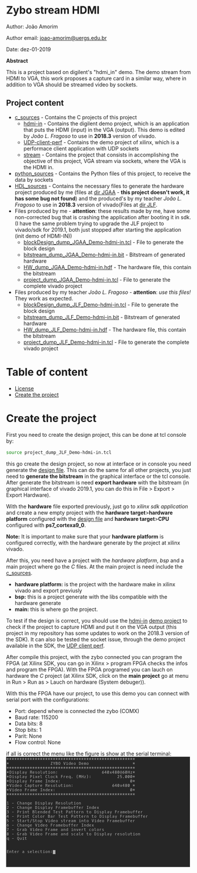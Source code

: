 # Zybo stream HDMI

Author: João Amorim

Author email: joao-amorim@uergs.edu.br

Date: dez-01-2019

**Abstract**

This is a project based on digilent's "hdmi_in" demo. The demo stream from HDMI to VGA, this work proposes a capture card in a similar way, where in addition to VGA should be streamed video by sockets.

## Project content

* [c_sources](./c_sources/) - Contains the C projects of this project
  * [hdmi-in](./c_sources/hdmi-in/) - Contains the digilent demo project, which is an application that puts the HDMI (input) in the VGA (output). This demo is edited by *João L. Fragoso* to use in **2018.3** version of vivado.
  * [UDP-client-perf](./c_sources/UDP-client-perf/) - Contains the demo project of xilinx, which is a performace client application with UDP sockets
  * [stream](./c_sources/stream/) - Contains the project that consists in accomplishing the objective of this project, VGA stream via sockets, where the VGA is the HDMI in.
* [python_sources](./python_sources/) - Contains the Python files of this project, to receive the data by sockets
* [HDL_sources](./HDL_sources/) - Contains the necessary files to generate the hardware project produced by me (files at [dir JGAA](./HDL_sources/JGAA/) - **this project doesn't work, it has some bug not found**) and the produced's by my teacher  *João L. Fragoso* to use in **2018.3** version of vivado(Files at [dir JLF](./HDL_sources/JLF/).
* Files produced by me - **attention**: these results made by me, have some non-corrected bug that is crashing the application after booting it in sdk. (I have the same problem trying to upgrade the JLF project to vivado/sdk for 2019.1, both just stopped after starting the application (init demo of HDMI-IN))
  * [blockDesign_dump_JGAA_Demo-hdmi-in.tcl](./blockDesign_dump_JGAA_Demo-hdmi-in.tcl) - File to generate the block design
  * [bitstream_dump_JGAA_Demo-hdmi-in.bit](./bitstream_dump_JGAA_Demo-hdmi-in.bit) - Bitstream of generated hardware
  * [HW_dump_JGAA_Demo-hdmi-in.hdf](./HW_dump_JGAA_Demo-hdmi-in.hdf) - The hardware file, this contain the bitstream
  * [project_dump_JGAA_Demo-hdmi-in.tcl](./project_dump_JGAA_Demo-hdmi-in.tcl) - File to generate the complete vivado project 
* Files produced by my teacher  *João L. Fragoso* - **attention**: *use this files!* They work as expected.
  * [blockDesign_dump_JLF_Demo-hdmi-in.tcl](./blockDesign_dump_JLF_Demo-hdmi-in.tcl) - File to generate the block design
  * [bitstream_dump_JLF_Demo-hdmi-in.bit](./bitstream_dump_JLF_Demo-hdmi-in.bit) - Bitstream of generated hardware
  * [HW_dump_JLF_Demo-hdmi-in.hdf](./HW_dump_JLF_Demo-hdmi-in.hdf) - The hardware file, this contain the bitstream
  * [project_dump_JLF_Demo-hdmi-in.tcl](./project_dump_JLF_Demo-hdmi-in.tcl) - File to generate the complete vivado project 



# Table of content
* [License](../LICENSE)
* [Create the project](#Create)

# <a name="Create"></a>Create the project

First you need to create the design project, this can be done at tcl console by:

```bash
source project_dump_JLF_Demo-hdmi-in.tcl
```

this go create the design project, so now at interface or in console you need generate the [design file](./HW_dump_JLF_Demo-hdmi-in.hdf). This can do the same for all other projects, you just need to **generate the bitstream** in the graphical interface or the tcl console. After generate the bitstream is need **export hardware** with the bitstream (in graphical interface of vivado 2019.1, you can do this in File > Export > Export Hardware).



With the **hardware** file exported previously, just go to *xilinx sdk application* and create a new empty project with the **hardware target**>**hardware platform** configured with the [design file](./HW_dump_JLF_Demo-hdmi-in.hdf) and **hardware target**>**CPU** configured with **ps7_cortexa9_0**. 

**Note:** It is important to make sure that your **hardware platform** is configured correctly, with the hardware generate by the project at xilinx vivado.

After this, you need have a project with the *hardware platform*, *bsp* and a main project where go the *C* files. At the main project is need include the [c_sources](./c_sources/). 

* **hardware platform:** is the project with the hardware make in xilinx vivado and export previusly
* **bsp:** this is a project generate with the libs compatible with the hardware generate
* **main:** this is where go the project.

To test if the design is correct, you should use the [hdmi-in](c_sources/hdmi-in/) [demo project](https://github.com/Digilent/Zybo-hdmi-in) to check if the project to capture HDMI and put it on the VGA output (this project in my repository has some updates to work on the 2018.3 version of the SDK). It can also be tested the socket issue, through the demo project available in the SDK, the [UDP client perf](c_sources/UDP-client-perf/).


After compile this project, with the zybo connected you can program the FPGA (at Xilinx SDK, you can go in Xilinx > program FPGA checks the infos and program the FPGA). With the FPGA programed you can lauch on hardware the *C* project (at Xilinx SDK, click on the **main project** go at menu in Run > Run as > Lauch on hardware (System debuger)). 


With this the FPGA have our project, to use this demo you can connect with serial port with the configurations: 

* Port: depend where is connected the zybo (COMX)
* Baud rate: 115200
* Data bits: 8
* Stop bits: 1
* Parit: None
* Flow control: None

if all is correct the menu like the figure is show at the serial terminal:
![serial terminal example](figures/UART_menu.png)